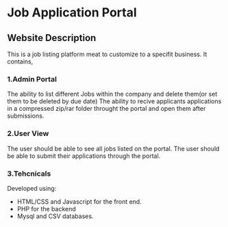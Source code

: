 # Job Application Portal
## Website Description
This is a job listing platform meat to customize to a specifit business.
It contains,
### 1.Admin Portal
The ability to list different Jobs within the company and delete them(or set them to be deleted by due date)
The ability to recive applicants applications in a compressed zip/rar folder throught the portal and open them after submissions.
### 2.User View
The user should be able to see all jobs listed on the portal.
The user should be able to submit their applications through the portal.
### 3.Tehcnicals
Developed using:
- HTML/CSS and Javascript for the front end.
- PHP for the backend
- Mysql and CSV databases.
